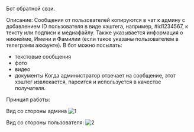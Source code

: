 Бот обратной свзи.

Описание:
Сообщения от пользователей копируются в чат к админу с добавлением ID пользователя в виде хэштега, например, #id1234567, к тексту или подписи к медиафайлу. Также указывается информация о никнейме, Имени и Фамилии (если такое указаны пользователем в телеграмм аккаунте).
В бот можно посылать:
- текстовые сообщения
- фото
- видео
- документы
Когда администратор отвечает на сообщение, этот хэштег извлекается, парсится и используется в качестве получателя.

Принцип работы:

Вид со стороны админа
![1](https://github.com/user-attachments/assets/027f29d1-b542-4597-b2f9-86189ca7715b)

Вид со стороны пользователя:
![2](https://github.com/user-attachments/assets/aeb0852a-1eb7-4a0b-b709-9dcde7e9f681)

